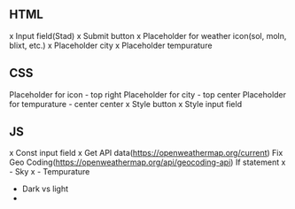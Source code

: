 ## HTML

x Input field(Stad) x Submit button x Placeholder for weather icon(sol, moln, blixt, etc.) x Placeholder city x Placeholder tempurature

## CSS

Placeholder for icon - top right Placeholder for city - top center Placeholder for tempurature - center center x Style button x Style input field

## JS

x Const input field x Get API data(https://openweathermap.org/current) Fix Geo Coding(https://openweathermap.org/api/geocoding-api) If statement x - Sky x - Tempurature

- Dark vs light
-
